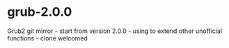 grub-2.0.0
==========

Grub2 git mirror - start from version 2.0.0 - using to extend other unofficial functions - clone welcomed
